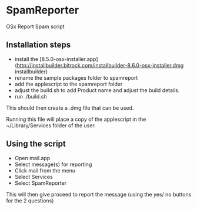 # SpamReporter

OSx Report Spam script


## Installation steps

 * install the [8.5.0-osx-installer.app](http://installbuilder.bitrock.com/installbuilder-8.6.0-osx-installer.dmg installbuilder)
 * rename the sample packages folder to spamreport
 * add the applescript to the spamreport folder
 * adjust the build.sh to add Product name and adjust the build details.
 * run ./build.sh

This should then create a .dmg file that can be used.

Running this file will place a copy of the applescript in the ~/Library/Services folder of the user.

## Using the script

 * Open mail.app
 * Select message(s) for reporting
 * Click mail from the menu
 * Select Services
 * Select SpamReporter

This will then give proceed to report the message (using the yes/ no buttons for the 2 questions)

